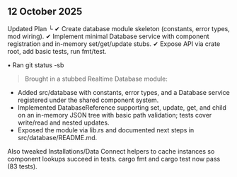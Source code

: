 ## 12 October 2025

Updated Plan
  └ ✔ Create database module skeleton (constants, error types, mod wiring).
    ✔ Implement minimal Database service with component registration and in-memory set/get/update stubs.
    ✔ Expose API via crate root, add basic tests, run fmt/test.

• Ran git status -sb

> Brought in a stubbed Realtime Database module:

  - Added src/database with constants, error types, and a Database service registered under the shared component system.
  - Implemented DatabaseReference supporting set, update, get, and child on an in-memory JSON tree with basic path
  validation; tests cover write/read and nested updates.
  - Exposed the module via lib.rs and documented next steps in src/database/README.md.

  Also tweaked Installations/Data Connect helpers to cache instances so component lookups succeed in tests. cargo fmt
  and cargo test now pass (83 tests).